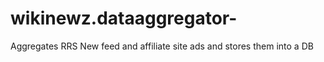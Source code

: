 # wikinewz.dataaggregator-
Aggregates RRS New feed and affiliate site ads and stores them into a DB
